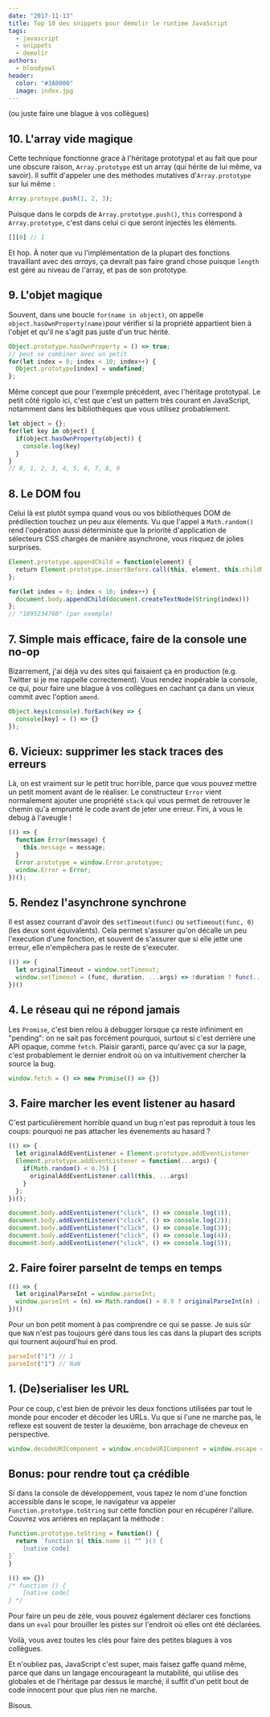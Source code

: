 ```yaml
---
date: "2017-11-13"
title: Top 10 des snippets pour démolir le runtime JavaScript
tags:
  - javascript
  - snippets
  - demolir
authors:
  - bloodyowl
header:
  color: "#3A0000"
  image: index.jpg
---
```


(ou juste faire une blague à vos collègues)

## 10. L'array vide magique

Cette technique fonctionne grace à l'héritage prototypal et au fait que pour une obscure raison, `Array.prototype` est un array (qui hérite de lui même, va savoir). Il suffit d'appeler une des méthodes mutatives d'`Array.prototype` sur lui même :

```javascript
Array.protoype.push(1, 2, 3);
```

Puisque dans le corpds de `Array.prototype.push()`, `this` correspond à `Array.prototype`, c'est dans celui ci que seront injectés les éléments.

```javascript
[][0] // 1
```

Et hop. À noter que vu l'implémentation de la plupart des fonctions travaillant avec des *arrays*, ça devrait pas faire grand chose puisque `length` est géré au niveau de l'array, et pas de son prototype.

## 9. L'objet magique

Souvent, dans une boucle `for(name in object)`, on appelle `object.hasOwnProperty(name)`pour vérifier si la propriété appartient bien à l'objet et qu'il ne s'agit pas juste d'un truc hérité.

```javascript
Object.prototype.hasOwnProperty = () => true;
// peut se combiner avec un petit
for(let index = 0; index < 10; index++) {
  Object.prototype[index] = undefined;
};
```

Même concept que pour l'exemple précédent, avec l'héritage prototypal. Le petit côté rigolo ici, c'est que c'est un pattern très courant en JavaScript, notamment dans les bibliothèques que vous utilisez probablement.

```javascript
let object = {};
for(let key in object) {
  if(object.hasOwnProperty(object)) {
    console.log(key)
  }
}
// 0, 1, 2, 3, 4, 5, 6, 7, 8, 9
```

## 8. Le DOM fou

Celui là est plutôt sympa quand vous ou vos bibliothèques DOM de prédilection touchez un peu aux élements. Vu que l'appel à `Math.random()` rend l'opération aussi déterministe que la priorité d'application de sélecteurs CSS chargés de manière asynchrone, vous risquez de jolies surprises.

```javascript
Element.prototype.appendChild = function(element) {
  return Element.prototype.insertBefore.call(this, element, this.childNodes[Math.floor(Math.random() * this.childNodes.length)])
};
```

```javascript
for(let index = 0; index < 10; index++) {
  document.body.appendChild(document.createTextNode(String(index)))
};
// "1895234760" (par exemple)
```

## 7. Simple mais efficace, faire de la console une no-op

Bizarrement, j'ai déjà vu des sites qui faisaient ça en production (e.g. Twitter si je me rappelle correctement). Vous rendez inopérable la console, ce qui, pour faire une blague à vos collègues en cachant ça dans un vieux commit avec l'option `amend`.

```javascript
Object.keys(console).forEach(key => {
  console[key] = () => {}
});
```

## 6. Vicieux: supprimer les stack traces des erreurs

Là, on est vraiment sur le petit truc horrible, parce que vous pouvez mettre un petit moment avant de le réaliser. Le constructeur `Error` vient normalement ajouter une propriété `stack` qui vous permet de retrouver le chemin qu'a emprunté le code avant de jeter une erreur. Fini, à vous le debug à l'aveugle !

```javascript
(() => {
  function Error(message) {
    this.message = message;
  }
  Error.prototype = window.Error.prototype;
  window.Error = Error;
})();
```

## 5. Rendez l'asynchrone synchrone

Il est assez courrant d'avoir des `setTimeout(func)` ou `setTimeout(func, 0)` (les deux sont équivalents). Cela permet s'assurer qu'on décalle un peu l'execution d'une fonction, et souvent de s'assurer que si elle jette une erreur, elle n'empêchera pas le reste de s'executer.

```javascript
(() => {
  let originalTimeout = window.setTimeout;
  window.setTimeout = (func, duration, ...args) => !duration ? func(...args) : originalTimeout.call(window, func, duration, ...args);
})()
```

## 4. Le réseau qui ne répond jamais

Les `Promise`, c'est bien relou à débugger lorsque ça reste infiniment en "pending": on ne sait pas forcément pourquoi, surtout si c'est derrière une API opaque, comme `fetch`. Plaisir garanti, parce qu'avec ça sur la page, c'est probablement le dernier endroit où on va intuitivement chercher la source la bug.

```javascript
window.fetch = () => new Promise(() => {})
```

## 3. Faire marcher les event listener au hasard

C'est particulièrement horrible quand un bug n'est pas reproduit à tous les coups: pourquoi ne pas attacher les évenements au hasard ?

```javascript
(() => {
  let originalAddEventListener = Element.prototype.addEventListener
  Element.prototype.addEventListener = function(...args) {
    if(Math.random() < 0.75) {
      originalAddEventListener.call(this, ...args)
    }
  };
})();
```

```javascript
document.body.addEventListener("click", () => console.log(1));
document.body.addEventListener("click", () => console.log(2));
document.body.addEventListener("click", () => console.log(3));
document.body.addEventListener("click", () => console.log(4));
document.body.addEventListener("click", () => console.log(5));
```

## 2. Faire foirer parseInt de temps en temps

```javascript
(() => {
  let originalParseInt = window.parseInt;
  window.parseInt = (n) => Math.random() > 0.9 ? originalParseInt(n) : NaN;
})()
```

Pour un bon petit moment à pas comprendre ce qui se passe. Je suis sûr que `NaN` n'est pas toujours géré dans tous les cas dans la plupart des scripts qui tournent aujourd'hui en prod.

```javascript
parseInt("1") // 1
parseInt("1") // NaN
```

## 1. (De)serialiser les URL

Pour ce coup, c'est bien de prévoir les deux fonctions utilisées par tout le monde pour encoder et décoder les URLs. Vu que si l'une ne marche pas, le reflexe est souvent de tester la deuxième, bon arrachage de cheveux en perspective.

```javascript
window.decodeURIComponent = window.encodeURIComponent = window.escape = window.unescape = (a) => String(a)
```

## Bonus: pour rendre tout ça crédible

Si dans la console de développement, vous tapez le nom d'une fonction accessible dans le scope, le navigateur va appeler `Function.prototype.toString` sur cette fonction pour en récupérer l'allure. Couvrez vos arrières en replaçant la méthode :

```javascript
Function.prototype.toString = function() {
  return `function ${ this.name || "" }() {
    [native code]
}`
}
```

```javascript
(() => {})
/* function () {
    [native code]
} */
```

Pour faire un peu de zèle, vous pouvez également déclarer ces fonctions dans un `eval` pour brouiller les pistes sur l'endroit où elles ont été déclarées.

Voilà, vous avez toutes les clés pour faire des petites blagues à vos collègues.

Et n'oubliez pas, JavaScript c'est super, mais faisez gaffe quand même, parce que dans un langage encourageant la mutabilité, qui utilise des globales et de l'héritage par dessus le marché, il suffit d'un petit bout de code innocent pour que plus rien ne marche.

Bisous.

